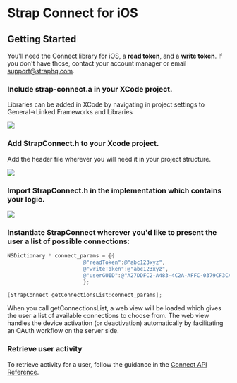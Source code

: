 # Strap Connect for iOS

## Getting Started

You'll need the Connect library for iOS, a **read token**, and a **write token**. If you don't have those, contact your account manager or email support@straphq.com.

### Include strap-connect.a in your XCode project.

Libraries can be added in XCode by navigating in project settings to General->Linked Frameworks and Libraries

<img src="https://www.dropbox.com/s/1grgujgejqlrj5l/Screenshot%202015-02-16%2011.34.05.png?dl=1"/>

### Add StrapConnect.h to your Xcode project.

Add the header file wherever you will need it in your project structure.

<img src="https://www.dropbox.com/s/nd6yhv06ihe2xys/Screenshot%202015-02-16%2011.37.41.png?dl=1"/>

### Import StrapConnect.h in the implementation which contains your logic.

<img src="https://www.dropbox.com/s/36irxpp4qjjaivx/Screenshot%202015-02-16%2011.38.44.png?dl=1"/>

### Instantiate StrapConnect wherever you'd like to present the user a list of possible connections:

```objective-c
NSDictionary * connect_params = @{
						@"readToken":@"abc123xyz",
						@"writeToken":@"abc123xyz",
						@"userGUID":@"A27DDFC2-A483-4C2A-AFFC-0379CF3CA935"
						};

[StrapConnect getConnectionsList:connect_params];

```

When you call getConnectionsList, a web view will be loaded which gives the user a list of available connections to choose from. The web view handles the device activation (or deactivation) automatically by facilitating an OAuth workflow on the server side.

### Retrieve user activity

To retrieve activity for a user, follow the guidance in the <a href="/guides/connect-api">Connect API Reference</a>.
